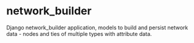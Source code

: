 network_builder
===============

Django network_builder application, models to build and persist network data - nodes and ties of multiple types with attribute data.